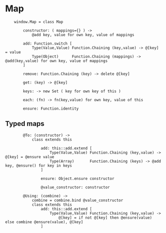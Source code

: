 # Map

		
		window.Map = class Map
			
			constructor: ( mappings={} ) ->
				@add key, value for own key, value of mappings
	
			add: Function.switch [	
				Type(Value,Value) Function.Chaining (key,value) -> @[key] = value
				Type(Object)	  Function.Chaining (mappings) -> @add(key,value) for own key, value of mappings
			]
			
			remove: Function.Chaining (key) -> delete @[key]
	
			get: (key) -> @[key]
			
			keys: -> new Set ( key for own key of this )
	
			each: (fn) -> fn(key,value) for own key, value of this
	
			ensure: Function.identity
			

## Typed maps

			
			@To: (constructor) ->
				class extends this
				
					add: this::add.extend [			
						Type(Value,Value) Function.Chaining (key,value) -> @[key] = @ensure value
						Type(Array)       Function.Chaining (keys) -> @add key, @ensure() for key in keys
					]
					
					ensure: Object.ensure constructor
					
					@value_constructor: constructor
			
			@Using: (combine) ->
				combine = combine.bind @value_constructor
				class extends this
					add: this::add.extend [
						Type(Value,Value) Function.Chaining (key,value) ->
							@[key] = if not @[key] then @ensure(value) else combine @ensure(value), @[key]
					]
					
